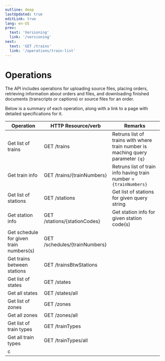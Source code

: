 ```yaml
---
outline: deep
lastUpdated: true
editLink: true
lang: en-US
prev:
  text: 'Versioning'
  link: '/versioning'
next:
  text: 'GET /trains'
  link: '/operations/train-list'
---
```


# Operations

The API includes operations for uploading source files, placing orders,
retrieving information about orders and files, and downloading finished
documents (transcripts or captions) or source files for an order.

Below is a summary of each operation, along with a link to a page with detailed
specifications for it.

| Operation                               | HTTP Resource/verb            | Remarks                                                                         |
| --------------------------------------- | ----------------------------- | ------------------------------------------------------------------------------- |
| Get list of trains                      | GET /trains                   | Retruns list of trains with where train number is maching query parameter `{q}` |
| Get train info                          | GET /trains/{trainNumbers}    | Retruns list of train info having train number = `{trainNumbers}`               |
| Get list of stations                    | GET /stations                 | Get list of stations for given query string                                     |
| Get station info                        | GET /stations/{stationCodes}  | Get station info for given station code(s)                                      |
| Get schedule for given train numbers(s) | GET /schedules/{trainNumbers} |                                                                                 |
| Get trains between stations             | GET /trainsBtwStations        |                                                                                 |
| Get list of states                      | GET /states                   |                                                                                 |
| Get all states                          | GET /states/all               |                                                                                 |
| Get list of zones                       | GET /zones                    |                                                                                 |
| Get all zones                           | GET /zones/all                |                                                                                 |
| Get list of train types                 | GET /trainTypes               |                                                                                 |
| Get all train types                     | GET /trainTypes/all           |                                                                                 |
| c                                       |                               |                                                                                 |
